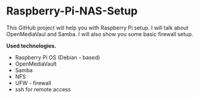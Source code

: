 # Raspberry-Pi-NAS-Setup

This GitHub project will help you with Raspberry Pi setup. 
I will talk about OpenMediaVaul and Samba. I will also show you some basic firewall setup.

**Used technologies.**
  - Raspberry Pi OS (Debian - based)
  - OpenMediaVault
  - Samba
  - NFS
  - UFW - firewall
  - ssh for remote access
